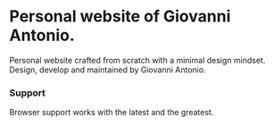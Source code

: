 # Personal website of Giovanni Antonio.

Personal website crafted from scratch with a minimal design mindset. Design, develop and maintained by Giovanni Antonio.

### Support

Browser support works with the latest and the greatest.
